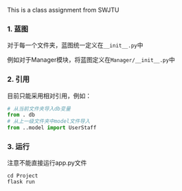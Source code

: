 This is a class assignment from SWJTU

### 1. 蓝图

对于每一个文件夹，蓝图统一定义在`__init__.py`中

例如对于Manager模块，将蓝图定义在`Manager/__init__.py`中

### 2. 引用

目前只能采用相对引用，例如：

```python
# 从当前文件夹导入db变量
from . db
# 从上一级文件夹中model文件导入
from ..model import UserStaff
```

### 3. 运行

注意不能直接运行app.py文件

```shell
cd Project
flask run
```

